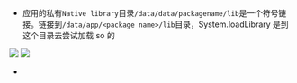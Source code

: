 * 应用的私有`Native library`目录`/data/data/packagename/lib`是一个符号链接。链接到`/data/app/<package name>/lib`目录，System.loadLibrary 是到这个目录去尝试加载 so 的

![](https://raw.githubusercontent.com/gxd523/PictureBed/master/unsatisfiedLinkError_data.png)
![](https://raw.githubusercontent.com/gxd523/PictureBed/master/unsatisfiedLinkError_app.png)

* 